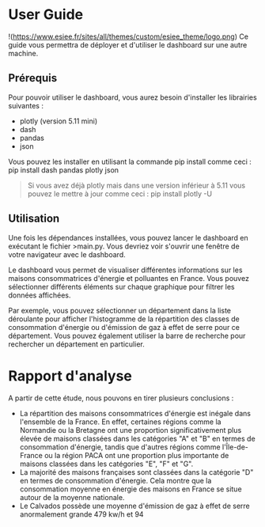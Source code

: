 User Guide
=============================================
!(https://www.esiee.fr/sites/all/themes/custom/esiee_theme/logo.png)
Ce guide vous permettra de déployer et d'utiliser le dashboard sur une autre machine.

Prérequis
-----------------------------------------------
Pour pouvoir utiliser le dashboard, vous aurez besoin d'installer les librairies suivantes :
* plotly (version 5.11 mini)
* dash
* pandas
* json

Vous pouvez les installer en utilisant la commande pip install comme ceci :
    pip install dash pandas plotly json

>Si vous avez déjà plotly mais dans une version inférieur à 5.11 vous pouvez le mettre à jour comme ceci :
    pip install plotly -U

Utilisation
-----------------------------------------------
Une fois les dépendances installées, vous pouvez lancer le dashboard en exécutant le fichier >main.py.
Vous devriez voir s'ouvrir une fenêtre de votre navigateur avec le dashboard.

Le dashboard vous permet de visualiser différentes informations sur les maisons consommatrices d'énergie
et polluantes en France.
Vous pouvez sélectionner différents éléments sur chaque graphique pour filtrer les données affichées.

Par exemple, vous pouvez sélectionner un département dans la liste déroulante pour afficher l'histogramme
de la répartition des classes de consommation d'énergie ou d'émission de gaz à effet de serre pour ce département.
Vous pouvez également utiliser la barre de recherche pour rechercher un département en particulier.


Rapport d'analyse
=============================================
A partir de cette étude, nous pouvons en tirer plusieurs conclusions :

* La répartition des maisons consommatrices d'énergie est inégale dans l'ensemble de la France. En effet, certaines régions
comme la Normandie ou la Bretagne ont une proportion significativement plus élevée de maisons classées dans les catégories
"A" et "B" en termes de consommation d'énergie, tandis que d'autres régions comme l'Île-de-France ou la région PACA ont une
proportion plus importante de maisons classées dans les catégories "E", "F" et "G".
* La majorité des maisons françaises sont classées dans la catégorie "D" en termes de consommation d'énergie. Cela montre que
la consommation moyenne en énergie des maisons en France se situe autour de la moyenne nationale.
* Le Calvados possède une moyenne d'émission de gaz à effet de serre anormalement grande 479 kw/h et 94
